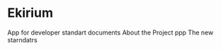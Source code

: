 # Ekirium
App for developer standart documents 
About the Project ppp
The new starndatrs

<!--stackedit_data:
eyJoaXN0b3J5IjpbLTExOTc5OTc1NTYsMTc5NTkxNTc4XX0=
-->